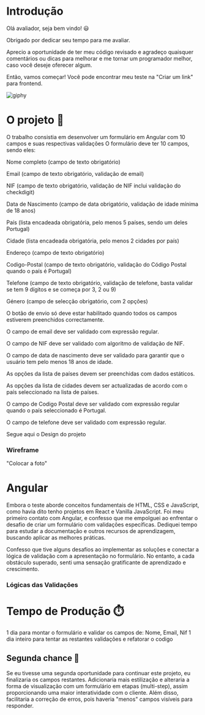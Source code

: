 



# Introdução 

Olá avaliador, seja bem vindo! :smiley:

 Obrigado por dedicar seu tempo para me avaliar.

 Aprecio a oportunidade de ter meu código revisado e agradeço quaisquer comentários ou dicas para melhorar e me tornar um programador melhor, caso você deseje oferecer algum.

Então, vamos começar! Você pode encontrar meu teste na "Criar um link" para  frontend.

  ![giphy](https://github.com/luizleo2/FormTest/assets/65710857/ac85ee42-cd9f-4164-8986-903bd333459c)



# O projeto 🎯

O trabalho consistia em desenvolver um formulário em Angular com 10 campos e suas respectivas validações
O formulário deve ter 10 campos, sendo eles:

 Nome completo (campo de texto obrigatório)

 Email (campo de texto obrigatório, validação de email)

 NIF (campo de texto obrigatório, validação de NIF inclui validação do checkdigit)

 Data de Nascimento (campo de data obrigatório, validação de idade mínima de 18 anos)

 País (lista encadeada obrigatória, pelo menos 5 países, sendo um deles Portugal)

 Cidade (lista encadeada obrigatória, pelo menos 2 cidades por país)

 Endereço (campo de texto obrigatório)

 Codigo-Postal (campo de texto obrigatório, validação do Código Postal quando o país é Portugal)

 Telefone (campo de texto obrigatório, validação de telefone, basta validar se tem 9 dígitos e se começa por 3, 2 ou 9)

 Género (campo de selecção obrigatório, com 2 opções)

 O botão de envio só deve estar habilitado quando todos os campos estiverem preenchidos correctamente.

 O campo de email deve ser validado com expressão regular.

 O campo de NIF deve ser validado com algoritmo de validação de NIF.

 O campo de data de nascimento deve ser validado para garantir que o usuário tem pelo menos 18 anos de idade.

 As opções da lista de países devem ser preenchidas com dados estáticos.

 As opções da lista de cidades devem ser actualizadas de acordo com o país seleccionado na lista de países.

 O campo de Codigo Postal deve ser validado com expressão regular quando o país seleccionado é Portugal.

 O campo de telefone deve ser validado com expressão regular.

Segue aqui o Design do projeto 

### Wireframe

"Colocar a foto"


# Angular 

Embora o teste aborde conceitos fundamentais de HTML, CSS e JavaScript, como havia dito tenho projetos em React e Vanilla JavaScript. 
Foi meu primeiro contato com Angular, e confesso que me empolguei ao enfrentar o desafio de criar um formulário com validações específicas. Dediquei tempo para estudar a documentação e outros recursos de aprendizagem, buscando aplicar as melhores práticas.

Confesso que tive alguns desafios ao implementar as soluções e conectar a lógica de validação com a apresentação no formulário. No entanto, a cada obstáculo superado, senti uma sensação gratificante de aprendizado e crescimento.

### Lógicas das Validações 




# Tempo de Produção ⏱️

1 dia para montar o formulário e validar os campos de: Nome, Email, Nif
1 dia inteiro para tentar as restantes validações e refatorar o codigo 


## Segunda chance 🥈

Se eu tivesse uma segunda oportunidade para continuar este projeto, eu finalizaria os campos restantes. 
Adicionaria mais estilização e alteraria a forma de visualização com um formulário em etapas (multi-step),
assim proporcionando uma maior interatividade com o cliente. Além disso, facilitaria a correção de erros, 
pois haveria "menos" campos visíveis para responder.
